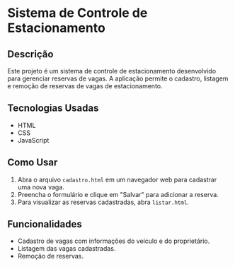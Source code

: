 # Sistema de Controle de Estacionamento

## Descrição
Este projeto é um sistema de controle de estacionamento desenvolvido para gerenciar reservas de vagas. A aplicação permite o cadastro, listagem e remoção de reservas de vagas de estacionamento.

## Tecnologias Usadas
- HTML
- CSS
- JavaScript

## Como Usar
1. Abra o arquivo `cadastro.html` em um navegador web para cadastrar uma nova vaga.
2. Preencha o formulário e clique em "Salvar" para adicionar a reserva.
3. Para visualizar as reservas cadastradas, abra `listar.html`.

## Funcionalidades
- Cadastro de vagas com informações do veículo e do proprietário.
- Listagem das vagas cadastradas.
- Remoção de reservas.
